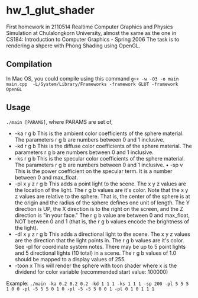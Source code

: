 # hw_1_glut_shader

First homework in 2110514 Realtime Computer Graphics and Physics Simulation at Chulalongkorn University,
almost the same as the one in CS184: Introduction to Computer Graphics - Spring 2006
The task is to rendering a shpere with Phong Shading using OpenGL.

## Compilation
In Mac OS, you could compile using this command
`g++ -w -O3 -o main main.cpp  -L/System/Library/Frameworks -framework GLUT -framework OpenGL`

## Usage
`./main [PARAMS]`, where PARAMS are set of,
* -ka r g b 
This is the ambient color coefficients of the sphere material. The parameters r g b are numbers between 0 and 1 inclusive. 
* -kd r g b 
This is the diffuse color coefficients of the sphere material. The parameters r g b are numbers between 0 and 1 inclusive. 
* -ks r g b 
This is the specular color coefficients of the sphere material. The parameters r g b are numbers between 0 and 1 inclusive. • -sp v 
This is the power coefficient on the specular term. It is a number between 0 and max_float. 
* -pl x y z r g b 
This adds a point light to the scene. The x y z values are the location of the light. The r g b values are it's color. Note that the x y z values are relative to the sphere. That is, the center of the sphere is at the origin and the radius of the sphere defines one unit of length. The Y direction is UP, the X direction is to the right on the screen, and the Z direction is "in your face." The r g b value are between 0 and max_float, NOT between 0 and 1 (that is, the r g b values encode the brightness of the light). 
* -dl x y z r g b 
This adds a directional light to the scene. The x y z values are the direction that the light points in. The r g b values are it's color. See -pl for coordinate system notes. There may be up to 5 point lights and 5 directional lights (10 total) in a scene. The r g b values of 1.0 should be mapped to a display values of 255. 
* -toon x
This will render the sphere with toon shader where x is the dividend for color variable (recommended start value: 100000)

Example: 
`./main -ka 0.2 0.2 0.2 -kd 1 1 1 -ks 1 1 1 -sp 200 -pl 5 5 5 1 0 0 -pl -5 5 5 0 1 0 -pl -5 -5 5 0 0 1 -pl 0 1 0 1 1 1`



